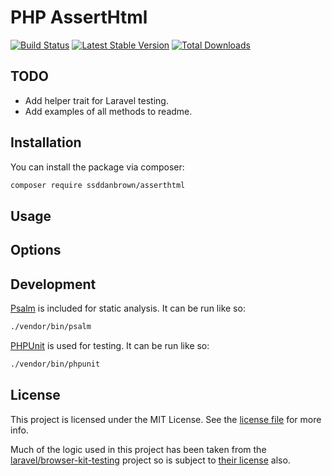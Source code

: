 # PHP AssertHtml

[![Build Status](https://github.com/ssddanbrown/asserthtml/workflows/phpunit/badge.svg)](https://github.com/ssddanbrown/asserthtml/actions)
[![Latest Stable Version](https://poser.pugx.org/ssddanbrown/asserthtml/v)](https://packagist.org/packages/ssddanbrown/asserthtml)
[![Total Downloads](https://poser.pugx.org/ssddanbrown/asserthtml/downloads)](https://packagist.org/packages/ssddanbrown/asserthtml)

## TODO

- Add helper trait for Laravel testing.
- Add examples of all methods to readme.

## Installation

You can install the package via composer:

```bash
composer require ssddanbrown/asserthtml
```

## Usage

## Options

## Development

[Psalm](https://psalm.dev/) is included for static analysis. It can be run like so:

```bash
./vendor/bin/psalm
```

[PHPUnit](https://phpunit.de/) is used for testing. It can be run like so:

```bash
./vendor/bin/phpunit
```

## License

This project is licensed under the MIT License. See the [license file](https://github.com/ssddanbrown/asserthtml/blob/main/license.md) for more info.

Much of the logic used in this project has been taken from the [laravel/browser-kit-testing](https://github.com/laravel/browser-kit-testing) project so is subject to [their license](https://github.com/laravel/browser-kit-testing/blob/6.x/LICENSE.md) also.